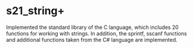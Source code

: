 # s21_string+

Implemented the standard library of the C language, which includes 20 functions for working with strings. In addition, the sprintf, sscanf functions and additional functions taken from the C# language are implemented.
